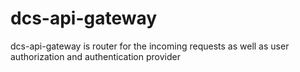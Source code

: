 # dcs-api-gateway
dcs-api-gateway is router for the incoming requests as well as user authorization and authentication provider
